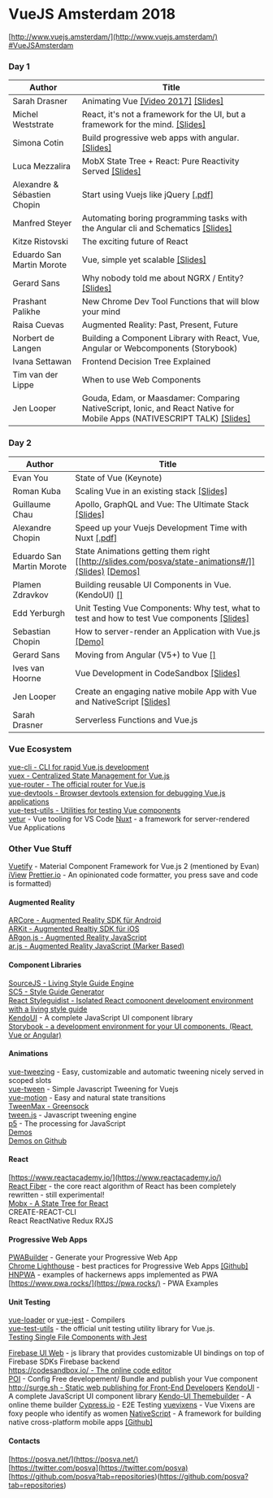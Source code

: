 # VueJS Amsterdam 2018
[http://www.vuejs.amsterdam/](http://www.vuejs.amsterdam/)<br>
[#VueJSAmsterdam](https://twitter.com/hashtag/VueJSAmsterdam?src=hash)


### Day 1

Author | Title
--- | --- 
Sarah Drasner | Animating Vue [[Video 2017]](https://www.youtube.com/watch?v=Vp37fWKOlV4) [[Slides]](http://slides.com/sdrasner/animating-vue-f17) 
Michel Weststrate | React, it's not a framework for the UI, but a framework for the mind. [[Slides]](http://thinkinginreact.surge.sh/#/)  
Simona Cotin | Build progressive web apps with angular. [[Slides]](https://www.slideshare.net/SimonaCotin/build-progressive-web-apps-with-angular)  
Luca Mezzalira | MobX State Tree + React: Pure Reactivity Served [[Slides]](https://docs.google.com/presentation/d/1f18RhN9hz1GPAdY4binWVNZDKm3k7EfNvV48lWnzdjQ/edit#slide=id.g35f391192_00)  
Alexandre & Sébastien Chopin | Start using Vuejs like jQuery [[.pdf]](https://github.com/alexchopin/conferences/raw/master/VueAmsterdam/use_vuejs_like_jquery.pdf)
Manfred Steyer | Automating boring programming tasks with the Angular cli and Schematics [[Slides]](https://speakerdeck.com/manfredsteyer/automating-boring-tasks-with-the-angular-cli-and-schematics)  
Kitze Ristovski | The exciting future of React
Eduardo San Martin Morote | Vue, simple yet scalable  [[Slides]](http://slides.com/posva/vue-simple-yet-scalable#/) 
Gerard Sans | Why nobody told me about NGRX / Entity? [[Slides]](http://slides.com/gerardsans/frontendlove-ngrx-entity)  
Prashant Palikhe | New Chrome Dev Tool Functions that will blow your mind
Raisa Cuevas | Augmented Reality: Past, Present, Future
Norbert de Langen | Building a Component Library with React, Vue, Angular or Webcomponents (Storybook) 
Ivana Settawan | Frontend Decision Tree Explained
Tim van der Lippe | When to use Web Components 
Jen Looper | Gouda, Edam, or Maasdamer: Comparing NativeScript, Ionic, and React Native for Mobile Apps (NATIVESCRIPT TALK) [[Slides]](http://slides.com/telerikdevrel/ns-rn-ionic#/)

### Day 2
Author | Title
--- | --- 
Evan You | State of Vue (Keynote)  
Roman Kuba | Scaling Vue in an existing stack [[Slides]](https://speakerdeck.com/codebryo/adding-vue-to-an-existing-stack-and-get-ready-to-scale#)  
Guillaume Chau | Apollo, GraphQL and Vue: The Ultimate Stack [[Slides]](http://slides.com/akryum/vue-amsterdam-2018#/)  
Alexandre Chopin | Speed up your Vuejs Development Time with Nuxt [[.pdf]](https://github.com/alexchopin/conferences/raw/master/VueAmsterdam/speed_up_your_vuejs_dev_with_nuxtjs.pdf)
Eduardo San Martin Morote | State Animations getting them right [[http://slides.com/posva/state-animations#/]](Slides) [[Demos]](https://github.com/posva/state-animation-demos)  
Plamen Zdravkov | Building reusable UI Components in Vue. (KendoUI) [[]]()
Edd Yerburgh | Unit Testing Vue Components: Why test, what to test and how to test Vue components [[Slides]](http://slides.com/eddyerburgh/testing-vue-components#/)  
Sebastian Chopin | How to server-render an Application with Vue.js [[Demo]](https://github.com/Atinux/vue-ssr-amsterdam)  
Gerard Sans | Moving from Angular (V5+) to Vue  [[]]()
Ives van Hoorne | Vue Development in CodeSandbox  [[Slides]](http://slides.com/ivesvanhoorne/vue-amsterdam#/)
Jen Looper | Create an engaging native mobile App with Vue and NativeScript [[Slides]](http://slides.com/telerikdevrel/ns-vue#/)  
Sarah Drasner | Serverless Functions and Vue.js

### Vue Ecosystem
[vue-cli - CLI for rapid Vue.js development](https://github.com/vuejs/vue-cli)<br>
[vuex - Centralized State Management for Vue.js](https://github.com/vuejs/vuex)<br>
[vue-router - The official router for Vue.js](https://github.com/vuejs/vue-router)<br>
[vue-devtools - Browser devtools extension for debugging Vue.js applications](https://github.com/vuejs/vue-devtools)<br>
[vue-test-utils - Utilities for testing Vue components](https://github.com/vuejs/vue-test-utils)<br>
[vetur](https://vuejs.github.io/vetur/) - Vue tooling for VS Code
[Nuxt](https://nuxtjs.org/guide/) - a framework for server-rendered Vue Applications

### Other Vue Stuff
[Vuetify](https://vuetifyjs.com/vuetify/quick-start) -  Material Component Framework for Vue.js 2 (mentioned by Evan)
[iView](https://www.iviewui.com/components/notice-en)
[Prettier.io](https://prettier.io/) - An opinionated code formatter, you press save and code is formatted)

#### Augmented Reality
[ARCore - Augmented Reality SDK für Android](https://www.blog.google/products/google-vr/arcore-augmented-reality-android-scale/)<br>
[ARKit - Augmented Realtiy SDK für iOS](https://developer.apple.com/arkit/)<br>
[ARgon.js - Augmented Reality JavaScript](https://github.com/argonjs/argon)<br>
[ar.js - Augmented Reality JavaScript (Marker Based)](https://github.com/jeromeetienne/AR.js)<br>

#### Component Libraries
[SourceJS - Living Style Guide Engine](https://github.com/sourcejs)<br>
[SC5 - Style Guide Generator](http://styleguide.sc5.io/)<br>
[React Styleguidist - Isolated React component development environment with a living style guide](https://github.com/styleguidist/react-styleguidist)<br>
[KendoUI](https://www.telerik.com/kendo-ui) - A complete JavaScript UI component library<br>
[Storybook - a development environment for your UI components. (React, Vue or Angular)](https://storybook.js.org/)  <br>

#### Animations 
[vue-tweezing](https://github.com/posva/vue-tweezing) - Easy, customizable and automatic tweening nicely served in scoped slots <br>
[vue-tween](https://github.com/chay22/vue-tween) - Simple Javascript Tweening for Vuejs<br>
[vue-motion](https://posva.net/vue-motion) - Easy and natural state transitions<br>
[TweenMax - Greensock](https://greensock.com/tweenmax-as)<br>
[tween.js](https://github.com/tweenjs/tween.js) - Javascript tweening engine<br>
[p5](https://p5js.org/) - The processing for JavaScript<br>
[Demos](https://state-animations-amsterdam.surge.sh/)<br>
[Demos on Github](https://github.com/posva/state-animation-demos)<br>

#### React
[https://www.reactacademy.io/](https://www.reactacademy.io/)<br>
[React Fiber](https://gist.github.com/duivvv/2ba00d413b8ff7bc1fa5a2e51c61ba43) - the core react algorithm of React has been completely rewritten - still experimental!<br>
[Mobx - A State Tree  for React](https://github.com/mobxjs/mobx-state-tree)<br>
CREATE-REACT-CLI<br>
React ReactNative Redux RXJS<br>

#### Progressive Web Apps
[PWABuilder](http://www.pwabuilder.com/generator) - Generate your Progressive Web App<br>
[Chrome Lighthouse](https://developers.google.com/web/tools/lighthouse/) - best practices for Progressive Web Apps [[Github]](https://github.com/GoogleChrome/lighthouse)<br>
[HNPWA](https://hnpwa.com/) - examples of hackernews apps implemented as PWA<br>
[https://www.pwa.rocks/](https://pwa.rocks/) - PWA Examples

#### Unit Testing
[vue-loader](https://vue-loader.vuejs.org/en/) or [vue-jest](https://github.com/vuejs/vue-jest) - Compilers <br>
[vue-test-utils](https://vue-test-utils.vuejs.org/en/) - the official unit testing utility library for Vue.js.<br>
[Testing Single File Components with Jest](https://vue-test-utils.vuejs.org/en/guides/testing-SFCs-with-jest.html)<br>

[Firebase UI Web](https://github.com/firebase/firebaseui-web) - js library that provides customizable UI bindings on top of Firebase SDKs 
Firebase backend <br>
[https://codesandbox.io/ - The online code editor](https://codesandbox.io/)<br>
[POI](https://poi.js.org/#/)  - Config Free developement/ Bundle and publish your Vue component <br>
[http://surge.sh - Static web publishing for Front-End Developers](http://surge.sh/) 
[KendoUI](https://www.telerik.com/kendo-ui) - A complete JavaScript UI component library
[Kendo-UI Themebuilder](http://themebuilder.telerik.com/kendo-ui) -  A online theme builder
[Cypress.io](https://www.cypress.io/) - E2E Testing
[vuevixens](https://vuevixens.org/) - Vue Vixens are foxy people who identify as women
[NativeScript](https://www.nativescript.org/) - A framework for building native cross-platform mobile apps [[Github]](https://github.com/nativescript-vue/nativescript-vue)

#### Contacts
[https://posva.net/](https://posva.net/)<br>
[https://twitter.com/posva](https://twitter.com/posva)<br>
[https://github.com/posva?tab=repositories)(https://github.com/posva?tab=repositories)<br>
